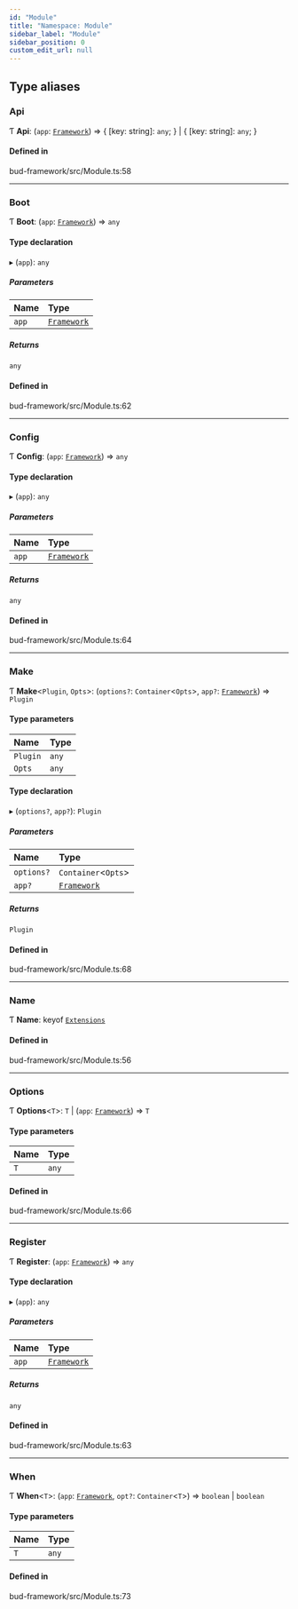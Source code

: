 ```yaml
---
id: "Module"
title: "Namespace: Module"
sidebar_label: "Module"
sidebar_position: 0
custom_edit_url: null
---
```


## Type aliases

### Api

Ƭ **Api**: (`app`: [`Framework`](../classes/Framework.md)) => { [key: string]: `any`;  } \| { [key: string]: `any`;  }

#### Defined in

bud-framework/src/Module.ts:58

___

### Boot

Ƭ **Boot**: (`app`: [`Framework`](../classes/Framework.md)) => `any`

#### Type declaration

▸ (`app`): `any`

##### Parameters

| Name | Type |
| :------ | :------ |
| `app` | [`Framework`](../classes/Framework.md) |

##### Returns

`any`

#### Defined in

bud-framework/src/Module.ts:62

___

### Config

Ƭ **Config**: (`app`: [`Framework`](../classes/Framework.md)) => `any`

#### Type declaration

▸ (`app`): `any`

##### Parameters

| Name | Type |
| :------ | :------ |
| `app` | [`Framework`](../classes/Framework.md) |

##### Returns

`any`

#### Defined in

bud-framework/src/Module.ts:64

___

### Make

Ƭ **Make**<`Plugin`, `Opts`\>: (`options?`: `Container`<`Opts`\>, `app?`: [`Framework`](../classes/Framework.md)) => `Plugin`

#### Type parameters

| Name | Type |
| :------ | :------ |
| `Plugin` | `any` |
| `Opts` | `any` |

#### Type declaration

▸ (`options?`, `app?`): `Plugin`

##### Parameters

| Name | Type |
| :------ | :------ |
| `options?` | `Container`<`Opts`\> |
| `app?` | [`Framework`](../classes/Framework.md) |

##### Returns

`Plugin`

#### Defined in

bud-framework/src/Module.ts:68

___

### Name

Ƭ **Name**: keyof [`Extensions`](../interfaces/Framework.Extensions.md)

#### Defined in

bud-framework/src/Module.ts:56

___

### Options

Ƭ **Options**<`T`\>: `T` \| (`app`: [`Framework`](../classes/Framework.md)) => `T`

#### Type parameters

| Name | Type |
| :------ | :------ |
| `T` | `any` |

#### Defined in

bud-framework/src/Module.ts:66

___

### Register

Ƭ **Register**: (`app`: [`Framework`](../classes/Framework.md)) => `any`

#### Type declaration

▸ (`app`): `any`

##### Parameters

| Name | Type |
| :------ | :------ |
| `app` | [`Framework`](../classes/Framework.md) |

##### Returns

`any`

#### Defined in

bud-framework/src/Module.ts:63

___

### When

Ƭ **When**<`T`\>: (`app`: [`Framework`](../classes/Framework.md), `opt?`: `Container`<`T`\>) => `boolean` \| `boolean`

#### Type parameters

| Name | Type |
| :------ | :------ |
| `T` | `any` |

#### Defined in

bud-framework/src/Module.ts:73
